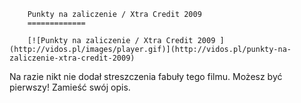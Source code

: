 
        Punkty na zaliczenie / Xtra Credit 2009 
        =============
        
        [![Punkty na zaliczenie / Xtra Credit 2009 ](http://vidos.pl/images/player.gif)](http://vidos.pl/punkty-na-zaliczenie-xtra-credit-2009)
        
        
 Na razie nikt nie dodał streszczenia fabuły tego filmu. Możesz być pierwszy! Zamieść swój opis.
    